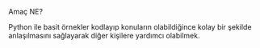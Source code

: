 Amaç NE?

Python ile basit örnekler kodlayıp konuların olabildiğince kolay bir şekilde anlaşılmasını sağlayarak diğer kişilere yardımcı olabilmek.
